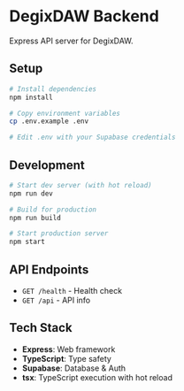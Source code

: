 # DegixDAW Backend

Express API server for DegixDAW.

## Setup

```bash
# Install dependencies
npm install

# Copy environment variables
cp .env.example .env

# Edit .env with your Supabase credentials
```

## Development

```bash
# Start dev server (with hot reload)
npm run dev

# Build for production
npm run build

# Start production server
npm start
```

## API Endpoints

- `GET /health` - Health check
- `GET /api` - API info

## Tech Stack

- **Express**: Web framework
- **TypeScript**: Type safety
- **Supabase**: Database & Auth
- **tsx**: TypeScript execution with hot reload
